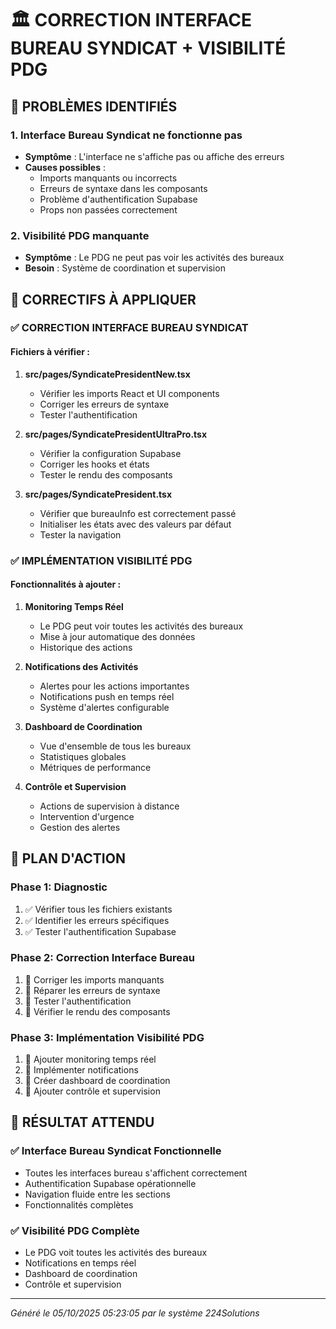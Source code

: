 # 🏛️ CORRECTION INTERFACE BUREAU SYNDICAT + VISIBILITÉ PDG

## 🚨 PROBLÈMES IDENTIFIÉS

### 1. Interface Bureau Syndicat ne fonctionne pas
- **Symptôme** : L'interface ne s'affiche pas ou affiche des erreurs
- **Causes possibles** :
  - Imports manquants ou incorrects
  - Erreurs de syntaxe dans les composants
  - Problème d'authentification Supabase
  - Props non passées correctement

### 2. Visibilité PDG manquante
- **Symptôme** : Le PDG ne peut pas voir les activités des bureaux
- **Besoin** : Système de coordination et supervision

## 🔧 CORRECTIFS À APPLIQUER

### ✅ CORRECTION INTERFACE BUREAU SYNDICAT

#### Fichiers à vérifier :
1. **src/pages/SyndicatePresidentNew.tsx**
   - Vérifier les imports React et UI components
   - Corriger les erreurs de syntaxe
   - Tester l'authentification

2. **src/pages/SyndicatePresidentUltraPro.tsx**
   - Vérifier la configuration Supabase
   - Corriger les hooks et états
   - Tester le rendu des composants

3. **src/pages/SyndicatePresident.tsx**
   - Vérifier que bureauInfo est correctement passé
   - Initialiser les états avec des valeurs par défaut
   - Tester la navigation

### ✅ IMPLÉMENTATION VISIBILITÉ PDG

#### Fonctionnalités à ajouter :

1. **Monitoring Temps Réel**
   - Le PDG peut voir toutes les activités des bureaux
   - Mise à jour automatique des données
   - Historique des actions

2. **Notifications des Activités**
   - Alertes pour les actions importantes
   - Notifications push en temps réel
   - Système d'alertes configurable

3. **Dashboard de Coordination**
   - Vue d'ensemble de tous les bureaux
   - Statistiques globales
   - Métriques de performance

4. **Contrôle et Supervision**
   - Actions de supervision à distance
   - Intervention d'urgence
   - Gestion des alertes

## 🎯 PLAN D'ACTION

### Phase 1: Diagnostic
1. ✅ Vérifier tous les fichiers existants
2. ✅ Identifier les erreurs spécifiques
3. ✅ Tester l'authentification Supabase

### Phase 2: Correction Interface Bureau
1. 🔄 Corriger les imports manquants
2. 🔄 Réparer les erreurs de syntaxe
3. 🔄 Tester l'authentification
4. 🔄 Vérifier le rendu des composants

### Phase 3: Implémentation Visibilité PDG
1. 🔄 Ajouter monitoring temps réel
2. 🔄 Implémenter notifications
3. 🔄 Créer dashboard de coordination
4. 🔄 Ajouter contrôle et supervision

## 🚀 RÉSULTAT ATTENDU

### ✅ Interface Bureau Syndicat Fonctionnelle
- Toutes les interfaces bureau s'affichent correctement
- Authentification Supabase opérationnelle
- Navigation fluide entre les sections
- Fonctionnalités complètes

### ✅ Visibilité PDG Complète
- Le PDG voit toutes les activités des bureaux
- Notifications en temps réel
- Dashboard de coordination
- Contrôle et supervision

---

*Généré le 05/10/2025 05:23:05 par le système 224Solutions*
